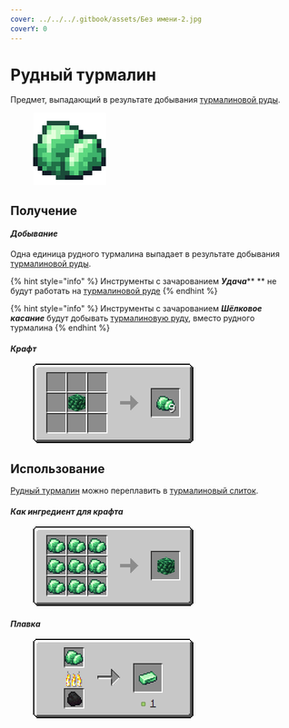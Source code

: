 ```yaml
---
cover: ../../../.gitbook/assets/Без имени-2.jpg
coverY: 0
---
```


# Рудный турмалин

Предмет, выпадающий в результате добывания [турмалиновой руды](../../rudy/turmalinovaya-ruda.md).

<figure><img src="../../../.gitbook/assets/raw_green_ore (1).png" alt=""><figcaption></figcaption></figure>

## Получение

#### _Добывание_

Одна единица рудного турмалина выпадает в результате добывания [турмалиновой руды](../../rudy/turmalinovaya-ruda.md).

{% hint style="info" %}
Инструменты с зачарованием _**Удача**_** ** не будут работать на [турмалиновой руде](../../rudy/turmalinovaya-ruda.md)
{% endhint %}

{% hint style="info" %}
Инструменты с зачарованием _**Шёлковое касание**_ будут добывать [турмалиновую руду](../../rudy/turmalinovaya-ruda.md), вместо рудного турмалина
{% endhint %}

#### _Крафт_



<figure><img src="../../../.gitbook/assets/raw_green_ore_result-multi.png" alt=""><figcaption></figcaption></figure>

## Использование

[Рудный турмалин](rudnyi-turmalin.md) можно переплавить в [турмалиновый слиток](turmalinovyi-slitok.md).

#### _Как ингредиент для крафта_

<figure><img src="../../../.gitbook/assets/raw_green_ore_block_result-x1.png" alt=""><figcaption></figcaption></figure>

#### _Плавка_

<figure><img src="../../../.gitbook/assets/raw_green_ore_ing.png" alt=""><figcaption></figcaption></figure>
